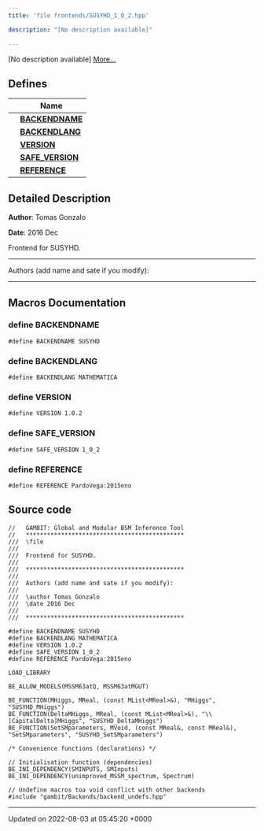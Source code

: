 ```yaml
---
title: 'file frontends/SUSYHD_1_0_2.hpp'

description: "[No description available]"

---
```







[No description available] [More...](#detailed-description)

## Defines

|                | Name           |
| -------------- | -------------- |
|  | **[BACKENDNAME](/documentation/code/gambit_sphinx/files/susyhd__1__0__2_8hpp/#define-backendname)**  |
|  | **[BACKENDLANG](/documentation/code/gambit_sphinx/files/susyhd__1__0__2_8hpp/#define-backendlang)**  |
|  | **[VERSION](/documentation/code/gambit_sphinx/files/susyhd__1__0__2_8hpp/#define-version)**  |
|  | **[SAFE_VERSION](/documentation/code/gambit_sphinx/files/susyhd__1__0__2_8hpp/#define-safe-version)**  |
|  | **[REFERENCE](/documentation/code/gambit_sphinx/files/susyhd__1__0__2_8hpp/#define-reference)**  |

## Detailed Description


**Author**: Tomas Gonzalo 

**Date**: 2016 Dec

Frontend for SUSYHD.



------------------

Authors (add name and sate if you modify):



------------------




## Macros Documentation

### define BACKENDNAME

```
#define BACKENDNAME SUSYHD
```


### define BACKENDLANG

```
#define BACKENDLANG MATHEMATICA
```


### define VERSION

```
#define VERSION 1.0.2
```


### define SAFE_VERSION

```
#define SAFE_VERSION 1_0_2
```


### define REFERENCE

```
#define REFERENCE PardoVega:2015eno
```


## Source code

```
//   GAMBIT: Global and Modular BSM Inference Tool
//   *********************************************
///  \file
///
///  Frontend for SUSYHD.
///
///  *********************************************
///
///  Authors (add name and sate if you modify):
///
///  \author Tomas Gonzalo
///  \date 2016 Dec
///
///  *********************************************

#define BACKENDNAME SUSYHD
#define BACKENDLANG MATHEMATICA
#define VERSION 1.0.2
#define SAFE_VERSION 1_0_2
#define REFERENCE PardoVega:2015eno

LOAD_LIBRARY

BE_ALLOW_MODELS(MSSM63atQ, MSSM63atMGUT)

BE_FUNCTION(MHiggs, MReal, (const MList<MReal>&), "MHiggs", "SUSYHD_MHiggs")
BE_FUNCTION(DeltaMHiggs, MReal, (const MList<MReal>&), "\\[CapitalDelta]MHiggs", "SUSYHD_DeltaMHiggs")
BE_FUNCTION(SetSMparameters, MVoid, (const MReal&, const MReal&), "SetSMparameters", "SUSYHD_SetSMparameters")

/* Convenience functions (declarations) */

// Initialisation function (dependencies)
BE_INI_DEPENDENCY(SMINPUTS, SMInputs)
BE_INI_DEPENDENCY(unimproved_MSSM_spectrum, Spectrum)

// Undefine macros toa void conflict with other backends
#include "gambit/Backends/backend_undefs.hpp"
```


-------------------------------

Updated on 2022-08-03 at 05:45:20 +0000
